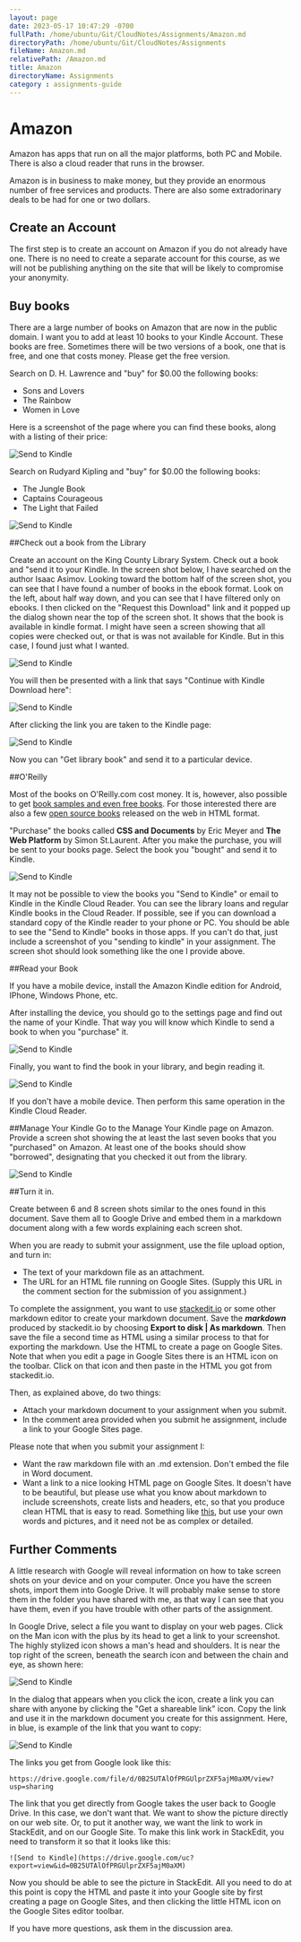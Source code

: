 ```yaml
---
layout: page
date: 2023-05-17 10:47:29 -0700
fullPath: /home/ubuntu/Git/CloudNotes/Assignments/Amazon.md
directoryPath: /home/ubuntu/Git/CloudNotes/Assignments
fileName: Amazon.md
relativePath: /Amazon.md
title: Amazon
directoryName: Assignments
category : assignments-guide
---
```


# Amazon

Amazon has apps that run on all the major platforms, both PC and Mobile. There is also a cloud reader that runs in the browser.

Amazon is in business to make money, but they provide an enormous number of free services and products. There are also some extradorinary deals to be had for one or two dollars.

## Create an Account

The first step is to create an account on Amazon if you do not already have one. There is no need to create a separate account for this course, as we will not be publishing anything on the site that will be likely to compromise your anonymity.

## Buy books

There are a large number of books on Amazon that are now in the public domain. I want you to add at least 10 books to your Kindle Account. These books are free. Sometimes there will be two versions of a book, one that is free, and one that costs money. Please get the free version.

Search on D. H. Lawrence and "buy" for $0.00 the following books:

 - Sons and Lovers
 - The Rainbow
 - Women in Love

Here is a screenshot of the page where you can find these books, along with a listing of their price:

![Send to Kindle](https://drive.google.com/uc?export=view&id=0B25UTAlOfPRGODkwUFZQdFVaM1k)

Search on Rudyard Kipling and "buy" for $0.00 the following books:

- The Jungle Book
- Captains Courageous
- The Light that Failed

![Send to Kindle](https://drive.google.com/uc?export=view&id=0B25UTAlOfPRGV1FtSWx4UUQ1ajQ)

##Check out a book from the Library

Create an account on the King County Library System. Check out a book and "send it to your Kindle. In the screen shot below, I have searched on the author Isaac Asimov. Looking toward the bottom half of the screen shot, you can see that I have found a number of books in the ebook format. Look on the left, about half way down, and you can see that I have filtered only on ebooks. I then clicked on the "Request this Download" link and it popped up the dialog shown near the top of the screen shot. It shows that the book is available in kindle format. I might have seen a screen showing that all copies were checked out, or that is was not available for Kindle. But in this case, I found just what I wanted.

![Send to Kindle](https://drive.google.com/uc?export=view&id=0B25UTAlOfPRGdFdfdTBtWDJWT28)

You will then be presented with a link that says "Continue with Kindle Download here":

![Send to Kindle](https://drive.google.com/uc?export=view&id=0B25UTAlOfPRGUDU5RUh1amUwclk)

After clicking the link you are taken to the Kindle page:

![Send to Kindle](https://drive.google.com/uc?export=view&id=0B25UTAlOfPRGVEZZbE9iZHUtTDg)

Now you can "Get library book" and send it to a particular device.

##O'Reilly

Most of the books on O'Reilly.com cost money.  It is, however, also possible to get [book samples and even free books](http://oreilly.com/). For those interested there are also a few [open source books](http://oreilly.com/openbook/) released on the web in HTML format.

"Purchase" the books called **CSS and Documents** by Eric Meyer and  **The Web Platform** by Simon St.Laurent. After you make the purchase, you will be sent to your books page. Select the book you "bought" and send it to Kindle.

![Send to Kindle](http://drive.google.com/uc?export=view&id=0B25UTAlOfPRGbHd0dEVnME5rLVk)

It may not be possible to view the books you "Send to Kindle" or email to Kindle in the Kindle Cloud Reader. You can see the library loans and regular Kindle books in the Cloud Reader. If possible, see if you can download a standard copy of the Kindle reader to your phone or PC. You should be able to see the "Send to Kindle" books in those apps. If you can't do that, just include a screenshot of you "sending to kindle" in your assignment. The screen shot should look something like the one I provide above.

##Read your Book

If you have a mobile device, install the Amazon Kindle edition for Android, IPhone, Windows Phone, etc.

After installing the device, you should go to the settings page and find out the name of your Kindle. That way you will know which Kindle to send a book to when you "purchase" it.

![Send to Kindle](https://drive.google.com/uc?export=view&id=0B25UTAlOfPRGX3cyTkIwUFRtY2c)

Finally, you want to find the book in your library, and begin reading it.

![Send to Kindle](https://drive.google.com/uc?export=view&id=0B25UTAlOfPRGaHpfTEVHdVZnTXM)

If you don't have a mobile device. Then perform this same operation in the Kindle Cloud Reader.

##Manage Your Kindle
Go to the Manage Your Kindle page on Amazon. Provide a screen shot showing the at least the last seven books that you "purchased" on Amazon. At least one of the books should show "borrowed", designating that you checked it out from the library.

![Send to Kindle](https://drive.google.com/uc?export=view&id=0B25UTAlOfPRGS2ZLc0c4YkxXYTA)

##Turn it in.

Create between 6 and 8 screen shots similar to the ones found in this document. Save them all to Google Drive and embed them in a markdown document along with a few words explaining each screen shot.

When you are ready to submit your assignment, use the file upload option, and turn in:

- The text of your markdown file as an attachment.
- The URL for an HTML file running on Google Sites. (Supply this URL in the comment section for the submission of you assignment.)

To complete the assignment, you want to use [stackedit.io](https://stackedit.io/editor) or some other markdown editor to create your markdown document. Save the ***markdown*** produced by stackedit.io by choosing **Export to disk | As markdown**. Then save the file a second time as HTML using a similar process to that for exporting the markdown. Use the HTML to create a page on Google Sites. Note that when you edit a page in Google Sites there is an HTML icon on the toolbar. Click on that icon and then paste in the HTML you got from stackedit.io.

Then, as explained above, do two things:

- Attach your markdown document to your assignment when you submit.
- In the comment area provided when you submit he assignment, include a link to your Google Sites page.

Please note that when you submit your assignment I:

- Want the raw markdown file with an .md extension. Don't embed the file in Word document.
- Want a link to a nice looking HTML page on Google Sites. It doesn't have to be beautiful, but please use what you know about markdown to include screenshots, create lists and headers, etc, so that you produce clean HTML that is easy to read. Something like [this][amz], but use your own words and pictures, and it need not be as complex or detailed.

[amz]:https://sites.google.com/site/elvenware/assignments/Amazon

## Further Comments

A little research with Google will reveal information on how to take screen shots on your device and on your computer. Once you have the screen shots, import them into Google Drive. It will probably make sense to store them in the folder you have shared with me, as that way I can see that you have them, even if you have trouble with other parts of the assignment.

In Google Drive, select a file you want to display on your web pages. Click on the Man icon with the plus by its head to get a link to your screenshot. The highly stylized icon shows a man's head and shoulders. It is near the top right of the screen, beneath the search icon and between the chain and eye, as shown here:

![Send to Kindle](https://drive.google.com/uc?export=view&id=0B25UTAlOfPRGSlIzem9pVC15aVk)

In the dialog that appears when you click the icon, create a link you can share with anyone by clicking the "Get a shareable link" icon. Copy the link and use it in the markdown document you create for this assignment. Here, in blue, is example of the link that you want to copy:

![Send to Kindle](https://drive.google.com/uc?export=view&id=0B25UTAlOfPRGUlprZXF5ajM0aXM)

The links you get from Google look like this:

```
https://drive.google.com/file/d/0B25UTAlOfPRGUlprZXF5ajM0aXM/view?usp=sharing
```

The link that you get directly from Google takes the user back to Google Drive. In this case, we don't want that. We want to show the picture directly on our web site.  Or, to put it another way, we want the link to work in StackEdit, and on our Google Site. To make this link work in StackEdit, you need to transform it so that it looks like this:

```
![Send to Kindle](https://drive.google.com/uc?export=view&id=0B25UTAlOfPRGUlprZXF5ajM0aXM)
```

Now you should be able to see the picture in StackEdit. All you need to do at this point is copy the HTML and paste it into your Google site by first creating a page on Google Sites, and then clicking the little HTML icon on the Google Sites editor toolbar.

If you have more questions, ask them in the discussion area.<!--se_discussion_list:{"hvmrtkcha0ofb6ivg2r0uyethrbxjptnk4dqj4rxvjk0lo6r":{"selectionStart":573,"type":"conflict","selectionEnd":881,"discussionIndex":"hvmrtkcha0ofb6ivg2r0uyethrbxjptnk4dqj4rxvjk0lo6r"},"mba0smkzfz6u2b0sgwynqx86wz48859l9n0rqd0abbqi20fr":{"selectionStart":4703,"type":"conflict","selectionEnd":1422,"discussionIndex":"mba0smkzfz6u2b0sgwynqx86wz48859l9n0rqd0abbqi20fr"&#125;&#125;-->